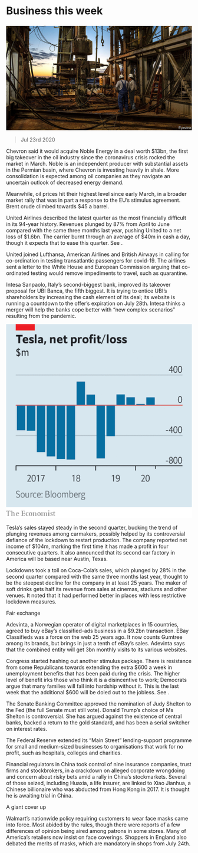 ###### 

# Business this week 

#####  

![image](images/20200725_WWP501.jpg) 

> Jul 23rd 2020 

Chevron said it would acquire Noble Energy in a deal worth $13bn, the first big takeover in the oil industry since the coronavirus crisis rocked the market in March. Noble is an independent producer with substantial assets in the Permian basin, where Chevron is investing heavily in shale. More consolidation is expected among oil companies as they navigate an uncertain outlook of decreased energy demand.


Meanwhile, oil prices hit their highest level since early March, in a broader market rally that was in part a response to the EU’s stimulus agreement. Brent crude climbed towards $45 a barrel.

United Airlines described the latest quarter as the most financially difficult in its 94-year history. Revenues plunged by 87% from April to June compared with the same three months last year, pushing United to a net loss of $1.6bn. The carrier burnt through an average of $40m in cash a day, though it expects that to ease this quarter. See .

United joined Lufthansa, American Airlines and British Airways in calling for co-ordination in testing transatlantic passengers for covid-19. The airlines sent a letter to the White House and European Commission arguing that co-ordinated testing would remove impediments to travel, such as quarantine.

Intesa Sanpaolo, Italy’s second-biggest bank, improved its takeover proposal for UBI Banca, the fifth biggest. It is trying to entice UBI’s shareholders by increasing the cash element of its deal; its website is running a countdown to the offer’s expiration on July 28th. Intesa thinks a merger will help the banks cope better with “new complex scenarios” resulting from the pandemic.

![image](images/20200725_WWC588.png) 


Tesla’s sales stayed steady in the second quarter, bucking the trend of plunging revenues among carmakers, possibly helped by its controversial defiance of the lockdown to restart production. The company reported net income of $104m, marking the first time it has made a profit in four consecutive quarters. It also announced that its second car factory in America will be based near Austin, Texas.

Lockdowns took a toll on Coca-Cola’s sales, which plunged by 28% in the second quarter compared with the same three months last year, thought to be the steepest decline for the company in at least 25 years. The maker of soft drinks gets half its revenue from sales at cinemas, stadiums and other venues. It noted that it had performed better in places with less restrictive lockdown measures.

Fair exchange

Adevinta, a Norwegian operator of digital marketplaces in 15 countries, agreed to buy eBay’s classified-ads business in a $9.2bn transaction. EBay Classifieds was a force on the web 25 years ago. It now counts Gumtree among its brands, but brings in just a tenth of eBay’s sales. Adevinta says that the combined entity will get 3bn monthly visits to its various websites.

Congress started hashing out another stimulus package. There is resistance from some Republicans towards extending the extra $600 a week in unemployment benefits that has been paid during the crisis. The higher level of benefit irks those who think it is a disincentive to work; Democrats argue that many families will fall into hardship without it. This is the last week that the additional $600 will be doled out to the jobless. See . 

The Senate Banking Committee approved the nomination of Judy Shelton to the Fed (the full Senate must still vote). Donald Trump’s choice of Ms Shelton is controversial. She has argued against the existence of central banks, backed a return to the gold standard, and has been a serial switcher on interest rates. 

The Federal Reserve extended its “Main Street” lending-support programme for small and medium-sized businesses to organisations that work for no profit, such as hospitals, colleges and charities. 

Financial regulators in China took control of nine insurance companies, trust firms and stockbrokers, in a crackdown on alleged corporate wrongdoing and concern about risky bets amid a rally in China’s stockmarkets. Several of those seized, including Huaxia, a life insurer, are linked to Xiao Jianhua, a Chinese billionaire who was abducted from Hong Kong in 2017. It is thought he is awaiting trial in China.

A giant cover up

Walmart’s nationwide policy requiring customers to wear face masks came into force. Most abided by the rules, though there were reports of a few differences of opinion being aired among patrons in some stores. Many of America’s retailers now insist on face coverings. Shoppers in England also debated the merits of masks, which are mandatory in shops from July 24th.

